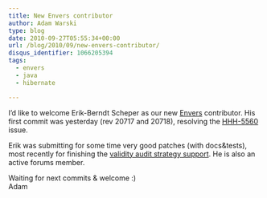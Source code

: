 ```yaml
---
title: New Envers contributor
author: Adam Warski
type: blog
date: 2010-09-27T05:55:34+00:00
url: /blog/2010/09/new-envers-contributor/
disqus_identifier: 1066205394
tags:
  - envers
  - java
  - hibernate

---
```

I&#8217;d like to welcome Erik-Berndt Scheper as our new [Envers][1] contributor. His first commit was yesterday (rev 20717 and 20718), resolving the [HHH-5560][2] issue.

Erik was submitting for some time very good patches (with docs&tests), most recently for finishing the [validity audit strategy support][3]. He is also an active forums member.

Waiting for next commits & welcome :)  
Adam

 [1]: http://jboss.org/envers
 [2]: http://opensource.atlassian.com/projects/hibernate/browse/HHH-5560
 [3]: http://www.warski.org/blog/?p=261
